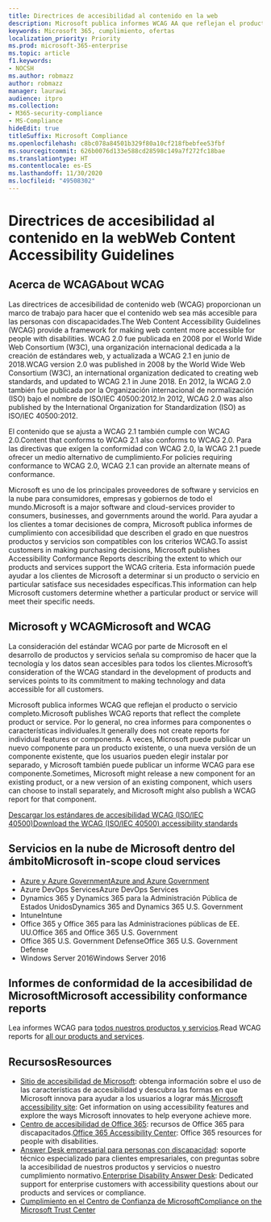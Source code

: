 ```yaml
---
title: Directrices de accesibilidad al contenido en la web
description: Microsoft publica informes WCAG AA que reflejan el producto o el servicio completo, o partes del producto que pueden ser instalados por separado.
keywords: Microsoft 365, cumplimiento, ofertas
localization_priority: Priority
ms.prod: microsoft-365-enterprise
ms.topic: article
f1.keywords:
- NOCSH
ms.author: robmazz
author: robmazz
manager: laurawi
audience: itpro
ms.collection:
- M365-security-compliance
- MS-Compliance
hideEdit: true
titleSuffix: Microsoft Compliance
ms.openlocfilehash: c8bc078a84501b329f80a10cf218fbebfee53fbf
ms.sourcegitcommit: 626b0076d133e588cd28598c149a7f272fc18bae
ms.translationtype: HT
ms.contentlocale: es-ES
ms.lasthandoff: 11/30/2020
ms.locfileid: "49508302"
---
```

# <a name="web-content-accessibility-guidelines"></a><span data-ttu-id="b808c-104">Directrices de accesibilidad al contenido en la web</span><span class="sxs-lookup"><span data-stu-id="b808c-104">Web Content Accessibility Guidelines</span></span>

## <a name="about-wcag"></a><span data-ttu-id="b808c-105">Acerca de WCAG</span><span class="sxs-lookup"><span data-stu-id="b808c-105">About WCAG</span></span>

<span data-ttu-id="b808c-106">Las directrices de accesibilidad de contenido web (WCAG) proporcionan un marco de trabajo para hacer que el contenido web sea más accesible para las personas con discapacidades.</span><span class="sxs-lookup"><span data-stu-id="b808c-106">The Web Content Accessibility Guidelines (WCAG) provide a framework for making web content more accessible for people with disabilities.</span></span> <span data-ttu-id="b808c-107">WCAG 2.0 fue publicada en 2008 por el World Wide Web Consortium (W3C), una organización internacional dedicada a la creación de estándares web, y actualizada a WCAG 2.1 en junio de 2018.</span><span class="sxs-lookup"><span data-stu-id="b808c-107">WCAG version 2.0 was published in 2008 by the World Wide Web Consortium (W3C), an international organization dedicated to creating web standards, and updated to WCAG 2.1 in June 2018.</span></span> <span data-ttu-id="b808c-108">En 2012, la WCAG 2.0 también fue publicada por la Organización internacional de normalización (ISO) bajo el nombre de ISO/IEC 40500:2012.</span><span class="sxs-lookup"><span data-stu-id="b808c-108">In 2012, WCAG 2.0 was also published by the International Organization for Standardization (ISO) as ISO/IEC 40500:2012.</span></span>

<span data-ttu-id="b808c-109">El contenido que se ajusta a WCAG 2.1 también cumple con WCAG 2.0.</span><span class="sxs-lookup"><span data-stu-id="b808c-109">Content that conforms to WCAG 2.1 also conforms to WCAG 2.0.</span></span> <span data-ttu-id="b808c-110">Para las directivas que exigen la conformidad con WCAG 2.0, la WCAG 2.1 puede ofrecer un medio alternativo de cumplimiento.</span><span class="sxs-lookup"><span data-stu-id="b808c-110">For policies requiring conformance to WCAG 2.0, WCAG 2.1 can provide an alternate means of conformance.</span></span>

<span data-ttu-id="b808c-111">Microsoft es uno de los principales proveedores de software y servicios en la nube para consumidores, empresas y gobiernos de todo el mundo.</span><span class="sxs-lookup"><span data-stu-id="b808c-111">Microsoft is a major software and cloud-services provider to consumers, businesses, and governments around the world.</span></span> <span data-ttu-id="b808c-112">Para ayudar a los clientes a tomar decisiones de compra, Microsoft publica informes de cumplimiento con accesibilidad que describen el grado en que nuestros productos y servicios son compatibles con los criterios WCAG.</span><span class="sxs-lookup"><span data-stu-id="b808c-112">To assist customers in making purchasing decisions, Microsoft publishes Accessibility Conformance Reports describing the extent to which our products and services support the WCAG criteria.</span></span> <span data-ttu-id="b808c-113">Esta información puede ayudar a los clientes de Microsoft a determinar si un producto o servicio en particular satisface sus necesidades específicas.</span><span class="sxs-lookup"><span data-stu-id="b808c-113">This information can help Microsoft customers determine whether a particular product or service will meet their specific needs.</span></span>
  
## <a name="microsoft-and-wcag"></a><span data-ttu-id="b808c-114">Microsoft y WCAG</span><span class="sxs-lookup"><span data-stu-id="b808c-114">Microsoft and WCAG</span></span>

<span data-ttu-id="b808c-115">La consideración del estándar WCAG por parte de Microsoft en el desarrollo de productos y servicios señala su compromiso de hacer que la tecnología y los datos sean accesibles para todos los clientes.</span><span class="sxs-lookup"><span data-stu-id="b808c-115">Microsoft’s consideration of the WCAG standard in the development of products and services points to its commitment to making technology and data accessible for all customers.</span></span>

<span data-ttu-id="b808c-116">Microsoft publica informes WCAG que reflejan el producto o servicio completo.</span><span class="sxs-lookup"><span data-stu-id="b808c-116">Microsoft publishes WCAG reports that reflect the complete product or service.</span></span> <span data-ttu-id="b808c-117">Por lo general, no crea informes para componentes o características individuales.</span><span class="sxs-lookup"><span data-stu-id="b808c-117">It generally does not create reports for individual features or components.</span></span> <span data-ttu-id="b808c-118">A veces, Microsoft puede publicar un nuevo componente para un producto existente, o una nueva versión de un componente existente, que los usuarios pueden elegir instalar por separado, y Microsoft también puede publicar un informe WCAG para ese componente.</span><span class="sxs-lookup"><span data-stu-id="b808c-118">Sometimes, Microsoft might release a new component for an existing product, or a new version of an existing component, which users can choose to install separately, and Microsoft might also publish a WCAG report for that component.</span></span>

[<span data-ttu-id="b808c-119">Descargar los estándares de accesibilidad WCAG (ISO/IEC 40500)</span><span class="sxs-lookup"><span data-stu-id="b808c-119">Download the WCAG (ISO/IEC 40500) accessibility standards</span></span>](https://www.w3.org/WAI/standards-guidelines/wcag/)

## <a name="microsoft-in-scope-cloud-services"></a><span data-ttu-id="b808c-120">Servicios en la nube de Microsoft dentro del ámbito</span><span class="sxs-lookup"><span data-stu-id="b808c-120">Microsoft in-scope cloud services</span></span>

- [<span data-ttu-id="b808c-121">Azure y Azure Government</span><span class="sxs-lookup"><span data-stu-id="b808c-121">Azure and Azure Government</span></span>](https://go.microsoft.com/fwlink/p/?linkid=2051569)
- <span data-ttu-id="b808c-122">Azure DevOps Services</span><span class="sxs-lookup"><span data-stu-id="b808c-122">Azure DevOps Services</span></span>
- <span data-ttu-id="b808c-123">Dynamics 365 y Dynamics 365 para la Administración Pública de Estados Unidos</span><span class="sxs-lookup"><span data-stu-id="b808c-123">Dynamics 365 and Dynamics 365 U.S. Government</span></span>
- <span data-ttu-id="b808c-124">Intune</span><span class="sxs-lookup"><span data-stu-id="b808c-124">Intune</span></span>
- <span data-ttu-id="b808c-125">Office 365 y Office 365 para las Administraciones públicas de EE. UU.</span><span class="sxs-lookup"><span data-stu-id="b808c-125">Office 365 and Office 365 U.S. Government</span></span>
- <span data-ttu-id="b808c-126">Office 365 U.S. Government Defense</span><span class="sxs-lookup"><span data-stu-id="b808c-126">Office 365 U.S. Government Defense</span></span>
- <span data-ttu-id="b808c-127">Windows Server 2016</span><span class="sxs-lookup"><span data-stu-id="b808c-127">Windows Server 2016</span></span>

## <a name="microsoft-accessibility-conformance-reports"></a><span data-ttu-id="b808c-128">Informes de conformidad de la accesibilidad de Microsoft</span><span class="sxs-lookup"><span data-stu-id="b808c-128">Microsoft accessibility conformance reports</span></span>

<span data-ttu-id="b808c-129">Lea informes WCAG para [todos nuestros productos y servicios](https://cloudblogs.microsoft.com/industry-blog/government/2018/09/11/accessibility-conformance-reports/).</span><span class="sxs-lookup"><span data-stu-id="b808c-129">Read WCAG reports for [all our products and services](https://cloudblogs.microsoft.com/industry-blog/government/2018/09/11/accessibility-conformance-reports/).</span></span>

## <a name="resources"></a><span data-ttu-id="b808c-130">Recursos</span><span class="sxs-lookup"><span data-stu-id="b808c-130">Resources</span></span>

- <span data-ttu-id="b808c-131">[Sitio de accesibilidad de Microsoft](https://www.microsoft.com/accessibility): obtenga información sobre el uso de las características de accesibilidad y descubra las formas en que Microsoft innova para ayudar a los usuarios a lograr más.</span><span class="sxs-lookup"><span data-stu-id="b808c-131">[Microsoft accessibility site](https://www.microsoft.com/accessibility): Get information on using accessibility features and explore the ways Microsoft innovates to help everyone achieve more.</span></span>
- <span data-ttu-id="b808c-132">[Centro de accesibilidad de Office 365](https://go.microsoft.com/fwlink/p/?linkid=2051801): recursos de Office 365 para discapacitados.</span><span class="sxs-lookup"><span data-stu-id="b808c-132">[Office 365 Accessibility Center](https://go.microsoft.com/fwlink/p/?linkid=2051801): Office 365 resources for people with disabilities.</span></span>
- <span data-ttu-id="b808c-133">[Answer Desk empresarial para personas con discapacidad](https://go.microsoft.com/fwlink/p/?linkid=2050890): soporte técnico especializado para clientes empresariales, con preguntas sobre la accesibilidad de nuestros productos y servicios o nuestro cumplimiento normativo.</span><span class="sxs-lookup"><span data-stu-id="b808c-133">[Enterprise Disability Answer Desk](https://go.microsoft.com/fwlink/p/?linkid=2050890): Dedicated support for enterprise customers with accessibility questions about our products and services or compliance.</span></span>
- [<span data-ttu-id="b808c-134">Cumplimiento en el Centro de Confianza de Microsoft</span><span class="sxs-lookup"><span data-stu-id="b808c-134">Compliance on the Microsoft Trust Center</span></span>](https://www.microsoft.com/trust-center/compliance/compliance-overview)
